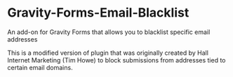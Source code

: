 # Gravity-Forms-Email-Blacklist
An add-on for Gravity Forms that allows you to blacklist specific email addresses

This is a modified version of plugin that was originally created by Hall Internet Marketing (Tim Howe) to block submissions from addresses tied to certain email domains.
